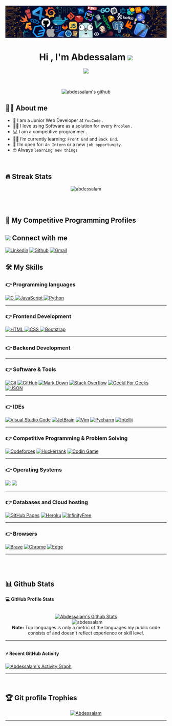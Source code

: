 ![Github Banner](https://github.com/Jaydeep-Yadav/Jaydeep-Yadav/blob/main/banner.png)

<h1 align="center">Hi , I'm Abdessalam <img src="https://media.giphy.com/media/hvRJCLFzcasrR4ia7z/giphy.gif" width="30"></h1>
<p align="center">
  <a href="https://github.com/DenverCoder1/readme-typing-svg"><img src="https://readme-typing-svg.herokuapp.com?color=%2336BCF7&size=24&center=true&lines=Full+Stack+Web+Developer"></a>
</p>


<br>

<p align="center"> 
	<img src="https://komarev.com/ghpvc/?username=Abdessalam-Elboukri&label=Profile%20views&color=0e75b6&style=plastic" alt="abdessalam's github" width="110px" /> 
	<a href = "https://commits.top/morocco.html" target="_blank">
	</a>
</p>


## :sassy_man:  About me
- :school: I am a Junior Web Developer at `YouCode` .
- :technologist: I love using Software as a solution for every `Problem` .
- :computer: I am a competitive programmer .
- :student: I’m currently learning: `Front End` and `Back End`.
- :thinking: I’m open for: `An Intern` or a new `job opportunity`.
- :nerd_face: Always `learning new things`

<br>

## 🔥 Streak Stats
<p align="center"><img src="https://github-readme-streak-stats.herokuapp.com/?user=Abdessalam-Elboukri&theme=algolia" alt="abdessalam" /></p>

<br>
<br>


## 👀 My Competitive Programming Profiles

## <img src="https://media.giphy.com/media/iY8CRBdQXODJSCERIr/giphy.gif" width="30px"> Connect with me
<p>
<a href="https://www.linkedin.com/in/abdessalam-el-boukri-6b55a8213/"><img alt="Linkedin" title="abdessalam Linkedin" src="https://img.shields.io/badge/LinkedIn-0077B5?style=for-the-badge&logo=linkedin&logoColor=white"></a>
  <a href="https://github.com/Abdessalam-Elboukri"><img alt="Github" title="Abdessalam Github" src="https://img.shields.io/badge/GitHub-100000?style=for-the-badge&logo=github&logoColor=white"></a>
<a href="mailto:abdessalamelboukri1@gmail.com"><img alt="Gmail" title="abdessalam Gmail" src="https://img.shields.io/badge/Gmail-D14836?style=for-the-badge&logo=gmail&logoColor=white"></a>
</p>




## 🛠️ My Skills


### 👉 Programming languages

<p> 
  <a href="https://www.cprogramming.com/" target="_blank"> 
    <img alt="C" src="https://img.shields.io/badge/C%20-%232370ED.svg?style=plastic&logo=c&logoColor=white" width="42px">
  </a> 
  <a href="https://developer.mozilla.org/en-US/docs/Web/JavaScript" target="_blank"> 
     <img alt="JavaScript" src="https://img.shields.io/badge/JavaScript%20-%23F7DF1E.svg?style=plastic&logo=javascript&logoColor=black" width="100px">
   </a>
   <a href="https://www.python.org" target="_blank">
    <img alt="Python" src="https://img.shields.io/badge/Python%20-%2314354C.svg?style=plastic&logo=python&logoColor=white" width="85px">
  </a>
</p>

<hr>

### 👉 Frontend Development
<p> 
  <a href="https://www.w3.org/html/" target="_blank"> 
   <img alt="HTML" src="https://img.shields.io/badge/HTML5%20-%23E34F26.svg?style=plastic&logo=html5&logoColor=white" width="80px">
  </a>   
  <a href="https://www.w3schools.com/css/" target="_blank">
    <img alt="CSS" src="https://img.shields.io/badge/CSS%20-%231572B6.svg?style=plastic&logo=css3&logoColor=white" width="60px">
  </a> 
    <a href="#"><img alt="Bootstrap" src="https://img.shields.io/badge/Bootstrap-563D7C?logo=bootstrap&logoColor=white" width="85px"></a> 

</p>

<hr>

### 👉 Backend Development
<p> 
	
</p>

<hr>

 ### 👉 Software & Tools

<p>
    <a href="#"><img alt="Git" src="https://img.shields.io/badge/Git%20-%23F05033.svg?style=plastic&logo=git&logoColor=white" ></a>
    <a href="#"><img alt="GitHub" src="https://img.shields.io/badge/github-%23181717.svg?style=plastic&logo=github&logoColor=white" ></a>
    <a href="#"><img alt="Mark Down" src="https://img.shields.io/badge/Markdown-000000?style=plastic&logo=markdown&logoColor=white" ></a>
    <a href="#"><img alt="Stack Overflow" src="https://img.shields.io/badge/-Stack%20Overflow-FE7A16?style=plastic&logo=stack-overflow&logoColor=white"></a>
    <a href="#"><img alt="Geekf For Geeks" src="https://img.shields.io/badge/geeksforgeeks-%230F9D58.svg?style=plastic&logo=geeksforgeeks&logoColor=white" ></a>
    <a href="#"><img alt="JSON" img src="https://img.shields.io/badge/json-%23000000.svg?style=plastic&logo=json&logoColor=white"></a>
</p>

<hr>

 ### 👉 IDEs
 
<p>
  <a href="#"><img alt="Visual Studio Code" src="https://img.shields.io/badge/Visual%20Studio%20Code-0078d7.svg?style=plastic&logo=visual-studio-code&logoColor=white" ></a>
  <a href="#"><img alt="JetBrain" src="https://img.shields.io/badge/jetbrains-%23000000.svg?style=plastic&logo=jetbrains&logoColor=white"  /></a>
  <a href="#"><img alt="Vim" src="https://img.shields.io/badge/VIM-%2311AB00.svg?logo=vim&logoColor=white"></a>
  <a href="#"><img alt="Pycharm" src="https://img.shields.io/badge/pycharm-143?logo=pycharm&logoColor=black&color=green&labelColor=green"></a>
  <a href="#"><img alt="Intellij" src="https://img.shields.io/badge/IntelliJ&nbsp;IDEA-000000.svg?logo=intellij-idea&logoColor=white" ></a>
</p>

<hr>

 ### 👉 Competitive Programming & Problem Solving
 
<p>
    <a href="#"><img alt = "Codeforces" src="https://img.shields.io/badge/codeforces%20-%231F8ACB.svg?style=plastic&logo=codeforces&logoColor=white" width= /></a>
    <a href="#"><img alt = "Huckerrank" src="https://img.shields.io/badge/hackerrank-%232EC866.svg?style=plastic&logo=hackerrank&logoColor=white" width= /></a>
    <a href="#"><img alt = "Codin Game" src="https://img.shields.io/badge/codingame-%23F2BB13.svg?&style=plastic&logo=codingame&logoColor=black" width= /></a>
</p>

<hr>

 ### 👉 Operating Systems
 
<p>
    <a href="#"><img src="https://img.shields.io/badge/Ubuntu-E95420?style=plastic&logo=ubuntu&logoColor=white" width="85px" ></a>
    <a href="#"><img src="https://img.shields.io/badge/Windows-0078D6?style=plastic&logo=windows&logoColor=white" width="87px"></a>	  
</p>

<hr>

### 👉 Databases and Cloud hosting
<p>
    <a href="#"><img alt="GitHub Pages" src="https://img.shields.io/badge/GitHub%20Pages-%23327FC7.svg?logo=github&logoColor=white" width="85px"></a>
    <a href="#"><img alt="Heroku" src="https://img.shields.io/badge/Heroku%20-%23430098.svg?logo=heroku&logoColor=white" width="77px"></a>
    <a href="#"><img alt="InfinityFree" src="https://img.shields.io/badge/logo=xampp&logoColor=white" width="85px"></a>
</p>

<hr>

### 👉 Browsers
<p>
	<a href="#"><img alt="Brave" src="https://img.shields.io/badge/Brave-FB542B?logo=brave&logoColor=white"></a>
	<a href="#"><img alt="Chrome" src="https://img.shields.io/badge/Google_chrome-4285F4?logo=Google-Chrome&logoColor=white"></a>
	<a href="#"><img alt="Edge" src="https://img.shields.io/badge/Microsoft_Edge-0078D7?logo=Microsoft-edge&logoColor=white"></a>
</p>
<hr>
<br>
<br>



## 📊 Github Stats

  <summary><b>💻 GitHub Profile Stats</b></summary>
  <br/>
  <p align="center">
    <a href="https://github.com/anuraghazra/github-readme-stats"><img alt="Abdessalam's Github Stats" src="https://github-readme-stats.vercel.app/api?username=Abdessalam-Elboukri&show_icons=true&count_private=true&theme=algolia" height="192px"/></a>
<br/>
  &nbsp;
	  <img src="https://github-readme-stats.vercel.app/api/top-langs?username=Abdessalam-Elboukri&langs_count=10&show_icons=true&locale=en&layout=compact&theme=algolia" alt="abdessalam" height="192px"/>
  <br/>
  <b>Note:</b> Top languages is only a metric of the languages my public code consists of and doesn't reflect experience or skill level.
  </p>

----
<br/>
  <summary><b>⚡ Recent GitHub Activity</b></summary>
  <br/>
   <a href="https://github.com/Abdessalam-Elboukri"><img alt="Abdessalam's Activity Graph" src="https://activity-graph.herokuapp.com/graph?username=Abdessalam-Elboukri&custom_title=abdessalam's%20Contribution%20Graph&theme=react-dark" /></a>
  <br/>

<hr>

<br/>

## :trophy: Git profile Trophies

<p align="center"> <a href="https://github.com/ryo-ma/github-profile-trophy"><img src="https://github-profile-trophy.vercel.app/?username=Abdessalam-Elboukri&layout=compact&theme=algolia" alt="Abdessalam" /></a> </p>

-----
